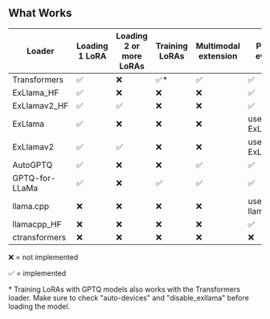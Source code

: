 ## What Works

| Loader         | Loading 1 LoRA | Loading 2 or more LoRAs | Training LoRAs | Multimodal extension | Perplexity evaluation |
|----------------|----------------|-------------------------|----------------|----------------------|-----------------------|
| Transformers   |       ✅       |           ❌            |       ✅*       |          ✅          |           ✅          |
| ExLlama_HF     |       ✅       |           ❌            |       ❌       |          ❌          |           ✅          |
| ExLlamav2_HF   |       ✅       |           ✅            |       ❌       |          ❌          |           ✅          |
| ExLlama        |       ✅       |           ❌            |       ❌       |          ❌          |           use ExLlama_HF      |
| ExLlamav2      |       ✅       |           ✅            |       ❌       |          ❌          |           use ExLlamav2_HF    |
| AutoGPTQ       |       ✅       |           ❌            |       ❌       |          ✅          |           ✅          |
| GPTQ-for-LLaMa |       ✅       |           ❌            |       ✅       |          ✅          |           ✅          |
| llama.cpp      |       ❌       |           ❌            |       ❌       |          ❌          |           use llamacpp_HF    |
| llamacpp_HF    |       ❌       |           ❌            |       ❌       |          ❌          |           ✅          |
| ctransformers  |       ❌       |           ❌            |       ❌       |          ❌          |           ❌          |

❌ = not implemented

✅ = implemented

\* Training LoRAs with GPTQ models also works with the Transformers loader. Make sure to check "auto-devices" and "disable_exllama" before loading the model.
